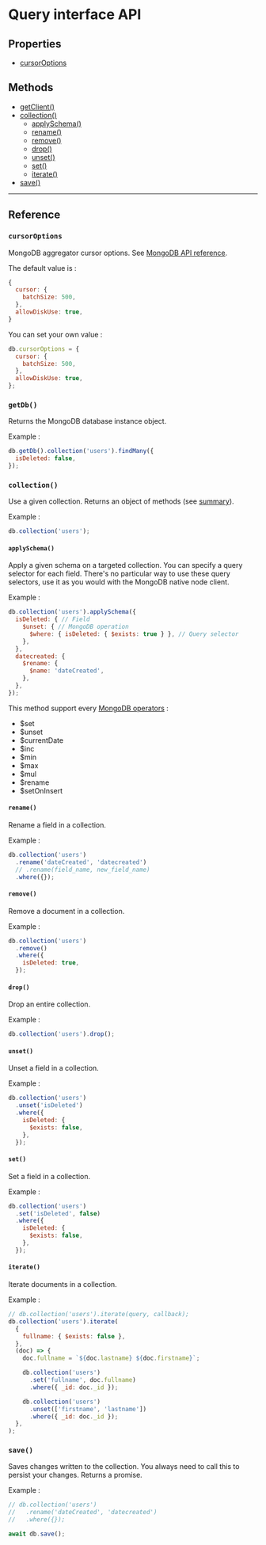 # Query interface API

## Properties

- [cursorOptions](#cursorOptions)

## Methods

- [getClient()](#getClient)
- [collection()](#collection)
  - [applySchema()](#applySchema)
  - [rename()](#rename)
  - [remove()](#remove)
  - [drop()](#drop)
  - [unset()](#unset)
  - [set()](#set)
  - [iterate()](#iterate)
- [save()](#save)

---

## Reference

### `cursorOptions`

MongoDB aggregator cursor options. See [MongoDB API reference](http://mongodb.github.io/node-mongodb-native/3.2/api/Collection.html#aggregate).

The default value is :

```js
{
  cursor: {
    batchSize: 500,
  },
  allowDiskUse: true,
}
```

You can set your own value :

```js
db.cursorOptions = {
  cursor: {
    batchSize: 500,
  },
  allowDiskUse: true,
};
```

### `getDb()`

Returns the MongoDB database instance object.

Example :

```javascript
db.getDb().collection('users').findMany({
  isDeleted: false,
});
```

### `collection()`

Use a given collection. Returns an object of methods (see [summary](#methods)).

Example :

```javascript
db.collection('users');
```

#### `applySchema()`

Apply a given schema on a targeted collection. You can specify a query selector for each field. There's no particular way to use these query selectors, use it as you would with the MongoDB native node client.

Example :

```javascript
db.collection('users').applySchema({
  isDeleted: { // Field
    $unset: { // MongoDB operation
      $where: { isDeleted: { $exists: true } }, // Query selector
    },
  },
  datecreated: {
    $rename: {
      $name: 'dateCreated',
    },
  },
});
```

This method support every [MongoDB operators](https://docs.mongodb.com/manual/reference/operator/update-field/) :

- $set
- $unset
- $currentDate
- $inc
- $min
- $max
- $mul
- $rename
- $setOnInsert

#### `rename()`

Rename a field in a collection.

Example :

```javascript
db.collection('users')
  .rename('dateCreated', 'datecreated')
  // .rename(field_name, new_field_name)
  .where({});
```

#### `remove()`

Remove a document in a collection.

Example :

```javascript
db.collection('users')
  .remove()
  .where({
    isDeleted: true,
  });
```

#### `drop()`

Drop an entire collection.

Example :

```javascript
db.collection('users').drop();
```

#### `unset()`

Unset a field in a collection.

Example :

```javascript
db.collection('users')
  .unset('isDeleted')
  .where({
    isDeleted: {
      $exists: false,
    },
  });
```

#### `set()`

Set a field in a collection.

Example :

```javascript
db.collection('users')
  .set('isDeleted', false)
  .where({
    isDeleted: {
      $exists: false,
    },
  });
```

#### `iterate()`

Iterate documents in a collection.

Example :

```javascript
// db.collection('users').iterate(query, callback);
db.collection('users').iterate(
  {
    fullname: { $exists: false },
  },
  (doc) => {
    doc.fullname = `${doc.lastname} ${doc.firstname}`;

    db.collection('users')
      .set('fullname', doc.fullname)
      .where({ _id: doc._id });

    db.collection('users')
      .unset(['firstname', 'lastname'])
      .where({ _id: doc._id });
  },
);
```

### `save()`

Saves changes written to the collection. You always need to call this to persist your changes. Returns a promise.

Example :

```javascript
// db.collection('users')
//   .rename('dateCreated', 'datecreated')
//   .where({});

await db.save();
```

